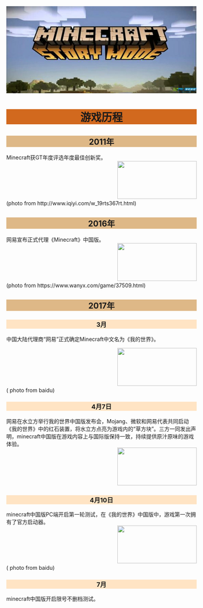 <div align="center" >
<img src="/img/slide1.jpg" height="230" width="990" >  
</div>
<h1 align="center" style="background-color:#D2691E">游戏历程</h1>
<h2 align="center" style="background-color:#DEB887">2011年</h1>
Minecraft获GT年度评选年度最佳创新奖。
<div align="right" >
<img src="/img/面包面包是钞票.PNG" height="100" width="210" > 
</div>
(photo from http://www.iqiyi.com/w_19rts367rt.html)
<h2 align="center" style="background-color:#DEB887">2016年</h1>
网易宣布正式代理《Minecraft》中国版。
<div align="right" >
<img src="/img/minec2016.jpg" height="100" width="210" > 
</div>
(photo from https://www.wanyx.com/game/37509.html)
 
<h2 align="center" style="background-color:#DEB887">2017年</h1>
<h3 align="center" style="background-color:#FFE4C4">3月</h1>

中国大陆代理商“网易”正式确定Minecraft中文名为《我的世界》。
<div align="right" >
<img src="/img/mine2017.jpg" height="100" width="210" > 
</div>
( photo from baidu)

<h3 align="center" style="background-color:#FFE4C4">4月7日</h1>
网易在水立方举行我的世界中国版发布会，Mojang、微软和网易代表共同启动《我的世界》中的红石装置，将水立方点亮为游戏内的“草方块”。三方一同发出声明，minecraft中国版在游戏内容上与国际版保持一致，持续提供原汁原味的游戏体验。
<div align="right" >
<img src="/img/红石.jpg" height="100" width="210" > 
</div>

<h3 align="center" style="background-color:#FFE4C4">4月10日</h1>
minecraft中国版PC端开启第一轮测试，在《我的世界》中国版中，游戏第一次拥有了官方启动器。 
<div align="right" >
<img src="/img/minechina.jpg" height="100" width="210" > 
</div>
( photo from baidu)

<h3 align="center" style="background-color:#FFE4C4">7月</h1>

minecraft中国版开启限号不删档测试。  
